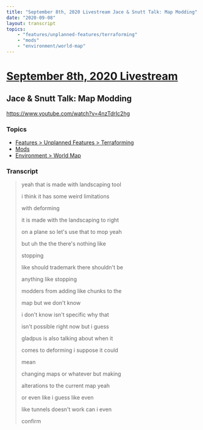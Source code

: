 ```yaml
---
title: "September 8th, 2020 Livestream Jace & Snutt Talk: Map Modding"
date: "2020-09-08"
layout: transcript
topics:
    - "features/unplanned-features/terraforming"
    - "mods"
    - "environment/world-map"
---
```

# [September 8th, 2020 Livestream](../2020-09-08.md)
## Jace & Snutt Talk: Map Modding
https://www.youtube.com/watch?v=4nzTdrIc2hg

### Topics
* [Features > Unplanned Features > Terraforming](../topics/features/unplanned-features/terraforming.md)
* [Mods](../topics/mods.md)
* [Environment > World Map](../topics/environment/world-map.md)

### Transcript

> yeah that is made with landscaping tool
> 
> i think it has some weird limitations
> 
> with deforming
> 
> it is made with the landscaping to right
> 
> on a plane so let's use that to mop yeah
> 
> but uh the the there's nothing like
> 
> stopping
> 
> like should trademark there shouldn't be
> 
> anything like stopping
> 
> modders from adding like chunks to the
> 
> map but we don't know
> 
> i don't know isn't specific why that
> 
> isn't possible right now but i guess
> 
> gladpus is also talking about when it
> 
> comes to deforming i suppose it could
> 
> mean
> 
> changing maps or whatever but making
> 
> alterations to the current map yeah
> 
> or even like i guess like even
> 
> like tunnels doesn't work can i even
> 
> confirm
> 
